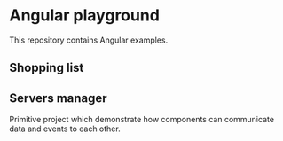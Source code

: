 # Angular playground
This repository contains Angular examples.

## Shopping list

## Servers manager
Primitive project which demonstrate how components can communicate data and events to each other.